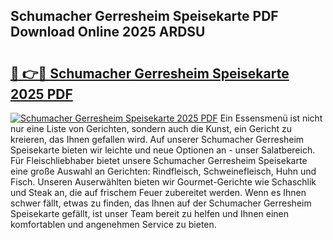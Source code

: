 ## Schumacher Gerresheim Speisekarte PDF Download Online 2025 ARDSU

# <h2><a href="http://gcbbwr.nevu.top/?p=Schumacher+Gerresheim+Speisekarte">🔗 👉🔴 Schumacher Gerresheim Speisekarte 2025 PDF</a></h2>

[![Schumacher Gerresheim Speisekarte 2025 PDF](https://i.imgur.com/dBaPXMq.png)](http://gcbbwr.nevu.top/?p=Schumacher+Gerresheim+Speisekarte)
Ein Essensmenü ist nicht nur eine Liste von Gerichten, sondern auch die Kunst, ein Gericht zu kreieren, das Ihnen gefallen wird. Auf unserer Schumacher Gerresheim Speisekarte bieten wir leichte und neue Optionen an - unser Salatbereich. Für Fleischliebhaber bietet unsere Schumacher Gerresheim Speisekarte eine große Auswahl an Gerichten: Rindfleisch, Schweinefleisch, Huhn und Fisch. Unseren Auserwählten bieten wir Gourmet-Gerichte wie Schaschlik und Steak an, die auf frischem Feuer zubereitet werden. Wenn es Ihnen schwer fällt, etwas zu finden, das Ihnen auf der Schumacher Gerresheim Speisekarte gefällt, ist unser Team bereit zu helfen und Ihnen einen komfortablen und angenehmen Service zu bieten.
